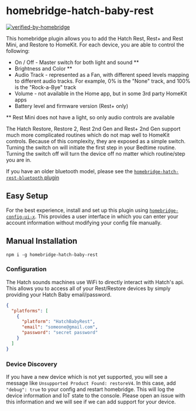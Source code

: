 # homebridge-hatch-baby-rest

[![verified-by-homebridge](https://badgen.net/badge/homebridge/verified/purple)](https://github.com/homebridge/homebridge/wiki/Verified-Plugins)

This homebridge plugin allows you to add the Hatch Rest, Rest+ and Rest Mini, and Restore to HomeKit. For each device, you are able to control the following:

- On / Off - Master switch for both light and sound \*\*
- Brightness and Color \*\*
- Audio Track - represented as a Fan, with different speed levels mapping to different audio tracks. For example, 0% is the "None" track, and 100% is the "Rock-a-Bye" track
- Volume - not available in the Home app, but in some 3rd party HomeKit apps
- Battery level and firmware version (Rest+ only)

\*\* Rest Mini does not have a light, so only audio controls are available

The Hatch Restore, Restore 2, Rest 2nd Gen and Rest+ 2nd Gen support much more complicated routines which do not map well to HomeKit controls. Because of this complexity, they are exposed as a simple switch. Turning the switch on will initiate the first step in your Bedtime routine. Turning the switch off will turn the device off no matter which routine/step you are in.

If you have an older bluetooth model, please see the [`homebridge-hatch-rest-bluetooth` plugin](../homebridge-hatch-rest-bluetooth)

## Easy Setup

For the best experience, install and set up this plugin using [`homebridge-config-ui-x`](https://www.npmjs.com/package/homebridge-config-ui-x).
This provides a user interface in which you can enter your account information without modifying your config file manually.

## Manual Installation

`npm i -g homebridge-hatch-baby-rest`

### Configuration

The Hatch sounds machines use WiFi to directly interact with Hatch's api. This allows you to access all of your Rest/Restore devices by simply providing your Hatch Baby email/password.

```json
{
  "platforms": [
    {
      "platform": "HatchBabyRest",
      "email": "someone@gmail.com",
      "password": "secret password"
    }
  ]
}
```

### Device Discovery

If you have a new device which is not yet supported, you will see a message like `Unsupported Product Found: restoreV4`. In this case, add `"debug": true` to your config and restart homebridge. This will log the device information and IoT state to the console. Please open an issue with this information and we will see if we can add support for your device.
